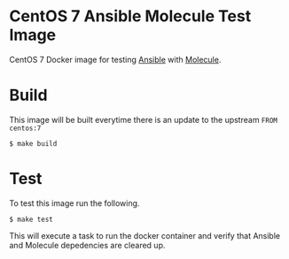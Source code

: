 # CentOS 7 Ansible Molecule Test Image

CentOS 7 Docker image for testing [Ansible](https://www.ansible.com/) with [Molecule](https://molecule.readthedocs.io/en/latest/#).

# Build

This image will be built everytime there is an update to the upstream `FROM centos:7`

```
$ make build
```
# Test

To test this image run the following.

```
$ make test
```

This will execute a task to run the docker container and verify that Ansible and Molecule depedencies are cleared up.
